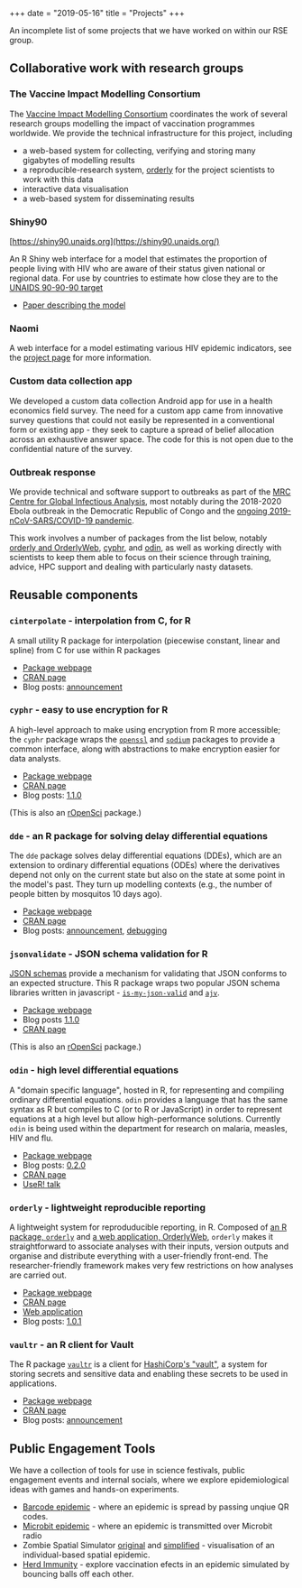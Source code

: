 +++
date = "2019-05-16"
title = "Projects"
+++

An incomplete list of some projects that we have worked on within our RSE group.

## Collaborative work with research groups

### The Vaccine Impact Modelling Consortium

The [Vaccine Impact Modelling Consortium](https://www.vaccineimpact.org/) coordinates the work of several research groups modelling the impact of vaccination programmes worldwide.  We provide the technical infrastructure for this project, including

* a web-based system for collecting, verifying and storing many gigabytes of modelling results
* a reproducible-research system, [orderly](#orderly-lightweight-reproducible-reporting) for the project scientists to work with this data
* interactive data visualisation
* a web-based system for disseminating results

### Shiny90
[https://shiny90.unaids.org](https://shiny90.unaids.org/)

An R Shiny web interface for a model that estimates the proportion of people living 
with HIV who are aware of their status given national or regional data. For use by countries to estimate
how close they are to the [UNAIDS 90-90-90 target](https://www.unaids.org/en/resources/909090)

* [Paper describing the model](https://www.biorxiv.org/content/10.1101/532010v1)

### Naomi

A web interface for a model estimating various HIV epidemic indicators, see the [project page](naomi) for more information.

### Custom data collection app

We developed a custom data collection Android app for use in a health economics field survey. The need for a custom app
 came from innovative survey questions that could not easily be represented in a conventional form or existing app - 
 they seek to capture a spread of belief allocation across an exhaustive answer space.
The code for this is not open due to the confidential nature of the survey.

### Outbreak response

We provide technical and software support to outbreaks as part of the [MRC Centre for Global Infectious Analysis](https://www.imperial.ac.uk/mrc-global-infectious-disease-analysis), most notably during the 2018-2020 Ebola outbreak in the Democratic Republic of Congo and the [ongoing 2019-nCoV-SARS/COVID-19 pandemic](https://www.imperial.ac.uk/mrc-global-infectious-disease-analysis/covid-19/).

This work involves a number of packages from the list below, notably [orderly and OrderlyWeb](#orderly-lightweight-reproducible-reporting), [cyphr](https://ropensci.github.io/cyphr/), and [odin](https://mrc-ide.github.io/odin), as well as working directly with scientists to keep them able to focus on their science through training, advice, HPC support and dealing with particularly nasty datasets.

## Reusable components

### `cinterpolate` - interpolation from C, for R

A small utility R package for interpolation (piecewise constant, linear and spline) from C for use within R packages

* [Package webpage](https://mrc-ide.github.io/cinterpolate)
* [CRAN page](https://cran.r-project.org/package=cinterpolate)
* Blog posts: [announcement](/blog/cinterpolate-1.0.0/)

### `cyphr` - easy to use encryption for R

A high-level approach to make using encryption from R more accessible; the `cyphr` package wraps the [`openssl`](https://cran.r-project.org/package=openssl) and [`sodium`](https://cran.r-project.org/package=sodium) packages to provide a common interface, along with abstractions to make encryption easier for data analysts.

* [Package webpage](https://ropensci.github.io/cyphr/)
* [CRAN page](https://cran.r-project.org/package=cyphr)
* Blog posts: [1.1.0](/blog/cyphr-1.1.0/)

(This is also an [rOpenSci](https://ropensci.org/) package.)

### `dde` - an R package for solving delay differential equations

The `dde` package solves delay differential equations (DDEs), which are an extension to ordinary differential equations (ODEs) where the derivatives depend not only on the current state but also on the state at some point in the model's past.  They turn up modelling contexts (e.g., the number of people bitten by mosquitos 10 days ago).

* [Package webpage](https://mrc-ide.github.io/dde)
* [CRAN page](https://cran.r-project.org/package=dde)
* Blog posts: [announcement](/blog/dde-1.0.0/), [debugging](/blog/debugging-at-the-edge-of-reason/)

### `jsonvalidate` - JSON schema validation for R

[JSON schemas](https://json-schema.org/) provide a mechanism for validating that JSON conforms to an expected structure.  This R package wraps two popular JSON schema libraries written in javascript - [`is-my-json-valid`](https://github.com/mafintosh/is-my-json-valid) and [`ajv`](https://github.com/epoberezkin/ajv).

* [Package webpage](https://docs.ropensci.org/jsonvalidate)
* Blog posts [1.1.0](/blog/jsonvalidate-1.1.0)
* [CRAN page](https://cran.r-project.org/package=jsonvalidate)

(This is also an [rOpenSci](https://ropensci.org/) package.)

### `odin` - high level differential equations

A "domain specific language", hosted in R, for representing and compiling ordinary differential equations.  `odin` provides a language that has the same syntax as R but compiles to C (or to R or JavaScript) in order to represent equations at a high level but allow high-performance solutions.  Currently `odin` is being used within the department for research on malaria, measles, HIV and flu.

* [Package webpage](https://mrc-ide.github.io/odin)
* Blog posts: [0.2.0](/blog/odin-0.2.0/)
* [CRAN page](https://cran.r-project.org/package=odin)
* [UseR! talk](https://www.youtube.com/watch?v=R0GHyFd3k8Q)

### `orderly` - lightweight reproducible reporting

A lightweight system for reproduducible reporting, in R. Composed of [an R package, `orderly`](https://github.com/vimc/orderly) and [a web application, OrderlyWeb](https://github.com/vimc/OrderlyWeb), `orderly` makes it straightforward to associate analyses with their inputs, version outputs and organise and distribute everything with a user-friendly front-end. The researcher-friendly framework makes very few restrictions on how analyses are carried out.

* [Package webpage](https://vimc.github.io/orderly)
* [CRAN page](https://cran.r-project.org/package=orderly)
* [Web application](https://github.com/vimc/OrderlyWeb)
* Blog posts: [1.0.1](/blog/orderly-1.0.1-released-to-cran/)

### `vaultr` - an R client for Vault

The R package [`vaultr`](https://vimc.github.io/vaultr) is a client for [HashiCorp's "vault"](https://vaultproject.io), a system for storing secrets and sensitive data and enabling these secrets to be used in applications.

* [Package webpage](https://vimc.github.io/vaultr)
* [CRAN page](https://cran.r-project.org/package=vaultr)
* Blog posts: [announcement](/blog/vaultr-1.0.2/)

## Public Engagement Tools

We have a collection of tools for use in science festivals, public engagement events and internal socials, where we explore epidemiological ideas with games and hands-on experiments.

* [Barcode epidemic](https://mrcdata.dide.ic.ac.uk/wiki/index.php/Barcode_Epidemic) - where an epidemic is spread by passing unqiue QR codes.
* [Microbit epidemic](https://www.github.com/mrc-ide/public-events-microbit-epidemic) - where an epidemic is transmitted over Microbit radio
* Zombie Spatial Simulator [original](https://mrcdata.dide.ic.ac.uk/wiki/index.php/Zombie_Sim_I) and [simplified](https://mrcdata.dide.ic.ac.uk/wiki/index.php/Zombie_Sim_II) - visualisation of an individual-based spatial epidemic.
* [Herd Immunity](https://mrcdata.dide.ic.ac.uk/wiki/index.php/Herd_Immunity) - explore vaccination efects in an epidemic simulated by bouncing balls off each other.
